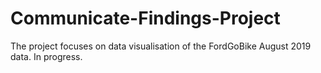 # Communicate-Findings-Project
The project focuses on data visualisation of the FordGoBike August 2019 data. In progress.
